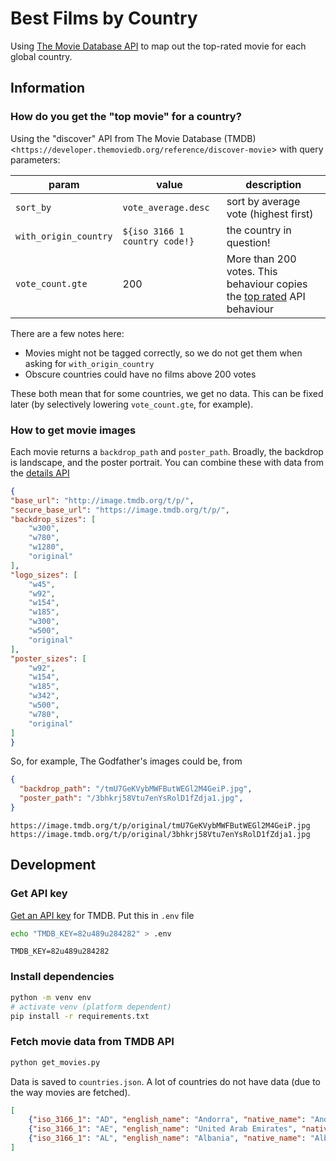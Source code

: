 # Best Films by Country

Using [The Movie Database API](https://developer.themoviedb.org/reference/intro/getting-started) to map out the top-rated movie for each global country.

## Information

### How do you get the "top movie" for a country?

Using the "discover" API from The Movie Database (TMDB) <`https://developer.themoviedb.org/reference/discover-movie`> with query parameters:

| param | value | description |
| --- | --- | --- |
| `sort_by` | `vote_average.desc` | sort by average vote (highest first) |
| `with_origin_country` | `${iso 3166 1 country code!}` | the country in question! |
| `vote_count.gte` | 200 | More than 200 votes. This behaviour copies the [top rated] API behaviour |

There are a few notes here:

- Movies might not be tagged correctly, so we do not get them when asking for `with_origin_country`
- Obscure countries could have no films above 200 votes

These both mean that for some countries, we get no data. This can be fixed later (by selectively lowering `vote_count.gte`, for example).

[top rated]: https://developer.themoviedb.org/reference/movie-top-rated-list

### How to get movie images

Each movie returns a `backdrop_path` and `poster_path`. Broadly, the backdrop is landscape, and the poster portrait. You can combine these with data from the [details API]

[details API]: https://developer.themoviedb.org/reference/configuration-details

```json
{
"base_url": "http://image.tmdb.org/t/p/",
"secure_base_url": "https://image.tmdb.org/t/p/",
"backdrop_sizes": [
    "w300",
    "w780",
    "w1280",
    "original"
],
"logo_sizes": [
    "w45",
    "w92",
    "w154",
    "w185",
    "w300",
    "w500",
    "original"
],
"poster_sizes": [
    "w92",
    "w154",
    "w185",
    "w342",
    "w500",
    "w780",
    "original"
]
}
```

So, for example, The Godfather's images could be, from

```json
{
  "backdrop_path": "/tmU7GeKVybMWFButWEGl2M4GeiP.jpg",
  "poster_path": "/3bhkrj58Vtu7enYsRolD1fZdja1.jpg",
}
```

```text
https://image.tmdb.org/t/p/original/tmU7GeKVybMWFButWEGl2M4GeiP.jpg
https://image.tmdb.org/t/p/original/3bhkrj58Vtu7enYsRolD1fZdja1.jpg
```

## Development

### Get API key

[Get an API key](https://developer.themoviedb.org/reference/intro/authentication#api-key-quick-start) for TMDB. Put this in `.env` file

```bash
echo "TMDB_KEY=82u489u284282" > .env
```

```.env
TMDB_KEY=82u489u284282
```

### Install dependencies

```bash
python -m venv env
# activate venv (platform dependent)
pip install -r requirements.txt
```

### Fetch movie data from TMDB API

```bash
python get_movies.py
```

Data is saved to `countries.json`. A lot of countries do not have data (due to the way movies are fetched).

```json
[
    {"iso_3166_1": "AD", "english_name": "Andorra", "native_name": "Andorra", "top_movie": null},
    {"iso_3166_1": "AE", "english_name": "United Arab Emirates", "native_name": "United Arab Emirates", "top_movie": {"id": 89708, "title": "Samsara", "original_title": "Samsara", "original_language": "en", "release_date": "2011-09-16", "genre_ids": [99], "overview": "Filmed over nearly five years in twenty-five countries on five continents, and shot on seventy-millimetre film, Samsara transports us to the varied worlds of sacred grounds, disaster zones, industrial complexes, and natural wonders.", "vote_average": 8.1, "vote_count": 564, "popularity": 12.409, "backdrop_path": "/2pawKej1ZZfbbpfJfvj5R8q9NhC.jpg", "poster_path": "/qodkea4k0pNUmNTl5TJO2PdTqgW.jpg", "video": false, "adult": false}}
    {"iso_3166_1": "AL", "english_name": "Albania", "native_name": "Albania", "top_movie": {"id": 763788, "title": "Dangerous", "original_title": "Dangerous", "original_language": "en", "release_date": "2021-11-05", "genre_ids": [28, 53], "overview": "A reformed sociopath heads to a remote island after the death of his brother. Soon after his arrival, the island falls under siege from a deadly gang of mercenaries, and when he discovers their role in his brother\u2019s demise, he sets out on a relentless quest for vengeance.", "vote_average": 6.2, "vote_count": 386, "popularity": 27.343, "backdrop_path": "/mo57hzhW3BcZL1f7MNteWKHsmlN.jpg", "poster_path": "/vTtkQGC7qKlSRQJZYtAWAmYdH0A.jpg", "video": false, "adult": false}}
]
```
